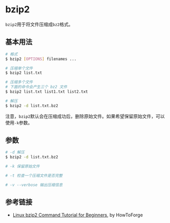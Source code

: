 # bzip2

`bzip2`用于将文件压缩成`bz2`格式。

## 基本用法

```bash
# 格式
$ bzip2 [OPTIONS] filenames ...

# 压缩单个文件
$ bzip2 list.txt

# 压缩多个文件
# 下面的命令会产生三个 bz2 文件
$ bzip2 list.txt list1.txt list2.txt

# 解压
$ bzip2 -d list.txt.bz2
```

注意，`bzip2`默认会在压缩成功后，删除原始文件。如果希望保留原始文件，可以使用`-k`参数。

## 参数

```bash
# -d 解压
$ bzip2 -d list.txt.bz2

# -k 保留原始文件

# -t 检查一个压缩文件是否完整

# -v --verbose 输出压缩信息
```

## 参考链接

- [Linux bzip2 Command Tutorial for Beginners](https://www.howtoforge.com/linux-bzip2-command/), by HowToForge
